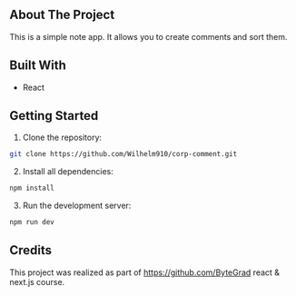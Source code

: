 ## About The Project
This is a simple note app. It allows you to create comments and sort them.

## Built With
* React

## Getting Started
1. Clone the repository:
```sh
git clone https://github.com/Wilhelm910/corp-comment.git
```
2. Install all dependencies:
 ```sh
npm install
```
3. Run the development server:
 ```sh
npm run dev
 ```

## Credits
This project was realized as part of https://github.com/ByteGrad react & next.js course.
